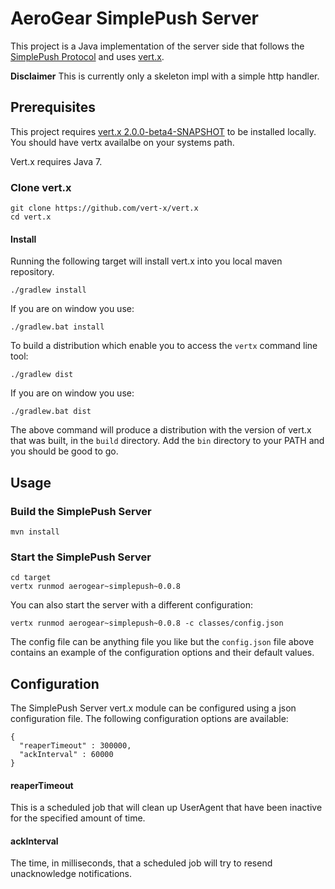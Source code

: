 # AeroGear SimplePush Server
This project is a Java implementation of the server side that follows the [SimplePush Protocol](https://wiki.mozilla.org/WebAPI/SimplePush/Protocol)
and uses [vert.x](http://vertx.io/).

__Disclaimer__ This is currently only a skeleton impl with a simple http handler. 

## Prerequisites 
This project requires [vert.x 2.0.0-beta4-SNAPSHOT](https://github.com/vert-x/vert.x) to be installed locally.
You should have vertx availalbe on your systems path.

Vert.x requires Java 7.

### Clone vert.x
    git clone https://github.com/vert-x/vert.x
    cd vert.x

#### Install
Running the following target will install vert.x into you local maven repository.

    ./gradlew install
    
If you are on window you use:

    ./gradlew.bat install
    
To build a distribution which enable you to access the ```vertx``` command line tool:

    ./gradlew dist
    
If you are on window you use:

    ./gradlew.bat dist
    
The above command will produce a distribution with the version of vert.x that was built, in the ```build``` directory. Add 
the ```bin``` directory to your PATH and you should be good to go.

## Usage

### Build the SimplePush Server

    mvn install

### Start the SimplePush Server

    cd target
    vertx runmod aerogear~simplepush~0.0.8
    
You can also start the server with a different configuration:

    vertx runmod aerogear~simplepush~0.0.8 -c classes/config.json

The config file can be anything file you like but the ```config.json``` file above contains an example of the configuration 
options and their default values.    

## Configuration
The SimplePush Server vert.x module can be configured using a json configuration file. The following configuration options
are available:

    {
      "reaperTimeout" : 300000,
      "ackInterval" : 60000
    }
    
#### reaperTimeout
This is a scheduled job that will clean up UserAgent that have been inactive for the specified amount of time.

#### ackInterval
The time, in milliseconds, that a scheduled job will try to resend unacknowledge notifications.    


